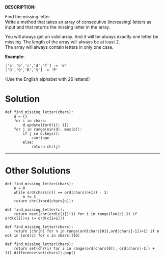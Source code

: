 **DESCRIPTION:**

Find the missing letter\
Write a method that takes an array of consecutive (increasing) letters as input and that returns the missing letter in the array.

You will always get an valid array. And it will be always exactly one letter be missing. The length of the array will always be at least 2.\
The array will always contain letters in only one case.

**Example:**
```
['a','b','c','d','f'] -> 'e'
['O','Q','R','S'] -> 'P'
```
(Use the English alphabet with 26 letters!)

# Solution
```
def find_missing_letter(chars):
    d = {}
    for i in chars:
        d.update({ord(i): i})
    for j in range(min(d), max(d)):
        if j in d.keys():
            continue
        else:
            return chr(j)
```
___
# Other Solutions
```
def find_missing_letter(chars):
    n = 0
    while ord(chars[n]) == ord(chars[n+1]) - 1:
        n += 1
    return chr(1+ord(chars[n]))
```
```
def find_missing_letter(c):
    return next(chr(ord(c[i])+1) for i in range(len(c)-1) if ord(c[i])+1 != ord(c[i+1]))
```
```
def find_missing_letter(chars):
    return [chr(n) for n in range(ord(chars[0]),ord(chars[-1])+1) if n not in [ord(c) for c in chars]][0]
```
```
def find_missing_letter(chars):
    return set(chr(i) for i in range(ord(chars[0]), ord(chars[-1]) + 1)).difference(set(chars)).pop()
```
